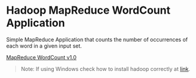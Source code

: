 # Hadoop MapReduce WordCount Application
Simple MapReduce Application that counts the number of occurrences of each word in a given input set.

[MapReduce WordCount v1.0](https://hadoop.apache.org/docs/current/hadoop-mapreduce-client/hadoop-mapreduce-client-core/MapReduceTutorial.html#Example:_WordCount_v1.0)

>Note: If using Windows check how to install hadoop correctly at [link](https://gist.github.com/albeertito7/25a241972c469390f120fe353496874a).
